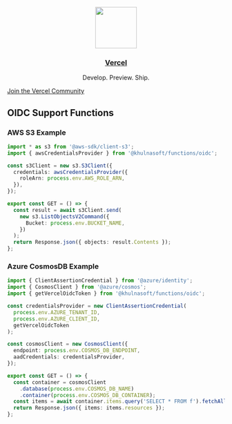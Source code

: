 <p align="center">
  <a href="https://vercel.com">
    <img src="https://assets.vercel.com/image/upload/v1588805858/repositories/vercel/logo.png" height="96">
    <h3 align="center">Vercel</h3>
  </a>
  <p align="center">Develop. Preview. Ship.</p>
</p>

[Join the Vercel Community](https://vercel.community/)

## OIDC Support Functions

### AWS S3 Example

```ts
import * as s3 from '@aws-sdk/client-s3';
import { awsCredentialsProvider } from '@khulnasoft/functions/oidc';

const s3Client = new s3.S3Client({
  credentials: awsCredentialsProvider({
    roleArn: process.env.AWS_ROLE_ARN,
  }),
});

export const GET = () => {
  const result = await s3Client.send(
    new s3.ListObjectsV2Command({
      Bucket: process.env.BUCKET_NAME,
    })
  );
  return Response.json({ objects: result.Contents });
};
```

### Azure CosmosDB Example

```ts
import { ClientAssertionCredential } from '@azure/identity';
import { CosmosClient } from '@azure/cosmos';
import { getVercelOidcToken } from '@khulnasoft/functions/oidc';

const credentialsProvider = new ClientAssertionCredential(
  process.env.AZURE_TENANT_ID,
  process.env.AZURE_CLIENT_ID,
  getVercelOidcToken
);

const cosmosClient = new CosmosClient({
  endpoint: process.env.COSMOS_DB_ENDPOINT,
  aadCredentials: credentialsProvider,
});

export const GET = () => {
  const container = cosmosClient
    .database(process.env.COSMOS_DB_NAME)
    .container(process.env.COSMOS_DB_CONTAINER);
  const items = await container.items.query('SELECT * FROM f').fetchAll();
  return Response.json({ items: items.resources });
};
```
